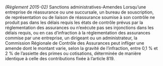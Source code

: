 _(Règlement 2015-02)_ Sanctions administratives-Amendes
Lorsqu’une entreprise de réassurance ou une succursale, un bureau de souscription, de représentation ou de liaison de réassurance soumise à son contrôle ne produit pas dans les délais requis les états de contrôle prévus par la réglementation des assurances ou n’exécute pas ses injonctions dans les délais requis, ou en cas d’infraction à la réglementation des assurances commise par une entreprise, un dirigeant ou un administrateur, la Commission Régionale de Contrôle des Assurances peut infliger une amende dont le montant varie, selon la gravité de l’infraction, entre 0,1 % et 2 % de l’assiette des primes ou cotisations, déterminée de manière identique à celle des contributions fixée à l’article 819.